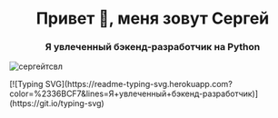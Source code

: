 <h1 align="center">Привет 👋, меня зовут Сергей</h1>
<h3 align="center">Я увлеченный бэкенд-разработчик на Python</h3>

<p align="left"> <img src="https://komarev.com/ghpvc/?username=sergeytsvl&label=Profile%20views&color=0e75b6&style=flat" alt="сергейтсвл" /> </p>
[![Typing SVG](https://readme-typing-svg.herokuapp.com?color=%2336BCF7&lines=Я+увлеченный+бэкенд-разработчик)](https://git.io/typing-svg)





